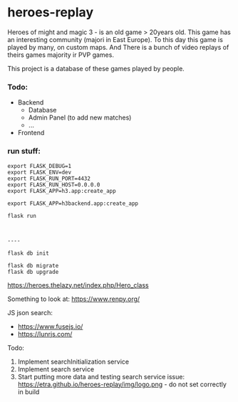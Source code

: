 # heroes-replay

Heroes of might and magic 3 - is an old game > 20years old. This game has an interesting community (majori in East Europe). To this day this game is played by many, on custom maps. And There is a bunch of video replays of theirs games majority ir PVP games.

This project is a database of these games played by people.

### Todo:
- Backend
    - Database
    - Admin Panel (to add new matches)
    - ...
- Frontend


### run stuff:


```
export FLASK_DEBUG=1
export FLASK_ENV=dev
export FLASK_RUN_PORT=4432
export FLASK_RUN_HOST=0.0.0.0
export FLASK_APP=h3.app:create_app 

export FLASK_APP=h3backend.app:create_app 

flask run



----

flask db init

flask db migrate
flask db upgrade

```






https://heroes.thelazy.net/index.php/Hero_class



Something to look at: https://www.renpy.org/



JS json search:
 - https://www.fusejs.io/
 - https://lunrjs.com/


 Todo:
 1. Implement searchInitialization service
 2. Implement search service
 3. Start putting more data and testing search service
 issue:
 https://etra.github.io/heroes-replay/img/logo.png - do not set correctly in build